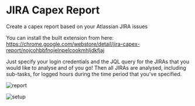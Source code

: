 # JIRA Capex Report
Create a capex report based on your Atlassian JIRA issues

You can install the built extension from here:
https://chrome.google.com/webstore/detail/jira-capex-report/nojcohbbfnojelnpelcookmhljdkfjaj

Just specify your login credentials and the JQL query for the JIRAs that you would like to analyse and of you go!
Then all JIRAs are analysed, including sub-tasks, for logged hours during the time period that you've specified.

![report](https://cloud.githubusercontent.com/assets/270235/23761033/cff8ab48-04f1-11e7-827a-25d42878fb9c.png)

![setup](https://cloud.githubusercontent.com/assets/270235/23761047/df905f06-04f1-11e7-96db-1d7383ecdff7.png)
